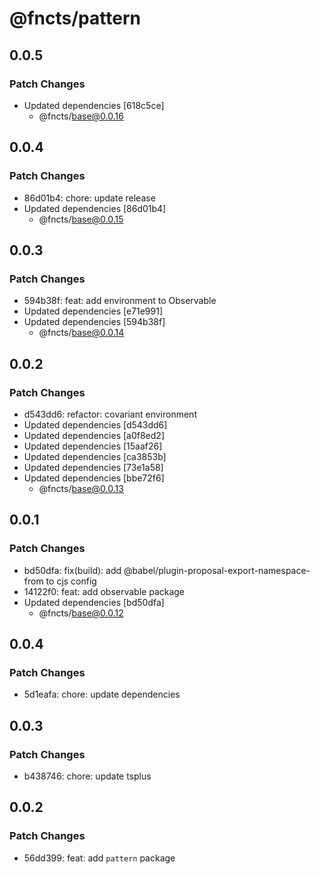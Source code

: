 # @fncts/pattern

## 0.0.5

### Patch Changes

- Updated dependencies [618c5ce]
  - @fncts/base@0.0.16

## 0.0.4

### Patch Changes

- 86d01b4: chore: update release
- Updated dependencies [86d01b4]
  - @fncts/base@0.0.15

## 0.0.3

### Patch Changes

- 594b38f: feat: add environment to Observable
- Updated dependencies [e71e991]
- Updated dependencies [594b38f]
  - @fncts/base@0.0.14

## 0.0.2

### Patch Changes

- d543dd6: refactor: covariant environment
- Updated dependencies [d543dd6]
- Updated dependencies [a0f8ed2]
- Updated dependencies [15aaf26]
- Updated dependencies [ca3853b]
- Updated dependencies [73e1a58]
- Updated dependencies [bbe72f6]
  - @fncts/base@0.0.13

## 0.0.1

### Patch Changes

- bd50dfa: fix(build): add @babel/plugin-proposal-export-namespace-from to cjs config
- 14122f0: feat: add observable package
- Updated dependencies [bd50dfa]
  - @fncts/base@0.0.12

## 0.0.4

### Patch Changes

- 5d1eafa: chore: update dependencies

## 0.0.3

### Patch Changes

- b438746: chore: update tsplus

## 0.0.2

### Patch Changes

- 56dd399: feat: add `pattern` package

